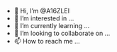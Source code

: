 - 👋 Hi, I’m @A16ZLEI
- 👀 I’m interested in ...
- 🌱 I’m currently learning ...
- 💞️ I’m looking to collaborate on ...
- 📫 How to reach me ...

<!---
A16ZLEI/A16ZLEI is a ✨ special ✨ repository because its `README.md` (this file) appears on your GitHub profile.
You can click the Preview link to take a look at your changes.
--->
